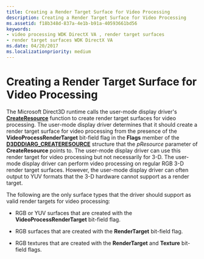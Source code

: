 ```yaml
---
title: Creating a Render Target Surface for Video Processing
description: Creating a Render Target Surface for Video Processing
ms.assetid: f18b348d-837a-4e1b-b91a-40593661bd56
keywords:
- video processing WDK DirectX VA , render target surfaces
- render target surfaces WDK DirectX VA
ms.date: 04/20/2017
ms.localizationpriority: medium
---
```


# Creating a Render Target Surface for Video Processing


The Microsoft Direct3D runtime calls the user-mode display driver's [**CreateResource**](https://msdn.microsoft.com/library/windows/hardware/ff540688) function to create render target surfaces for video processing. The user-mode display driver determines that it should create a render target surface for video processing from the presence of the **VideoProcessRenderTarget** bit-field flag in the **Flags** member of the [**D3DDDIARG\_CREATERESOURCE**](https://msdn.microsoft.com/library/windows/hardware/ff542963) structure that the *pResource* parameter of **CreateResource** points to. The user-mode display driver can use this render target for video processing but not necessarily for 3-D. The user-mode display driver can perform video processing on regular RGB 3-D render target surfaces. However, the user-mode display driver can often output to YUV formats that the 3-D hardware cannot support as a render target.

The following are the only surface types that the driver should support as valid render targets for video processing:

-   RGB or YUV surfaces that are created with the **VideoProcessRenderTarget** bit-field flag.

-   RGB surfaces that are created with the **RenderTarget** bit-field flag.

-   RGB textures that are created with the **RenderTarget** and **Texture** bit-field flags.

 

 






